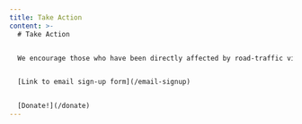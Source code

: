 ```yaml
---
title: Take Action
content: >-
  # Take Action


  We encourage those who have been directly affected by road-traffic violence and allies to our work to get involved.


  [Link to email sign-up form](/email-signup)


  [Donate!](/donate)
---
```

